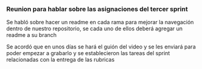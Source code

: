 ### Reunion para hablar sobre las asignaciones del tercer sprint

Se habló sobre hacer un readme en cada rama para mejorar la navegación dentro de nuestro repositorio, se cada uno de ellos deberá agregar un readme a su branch

Se acordó que en unos días se hará el guión del video y se les enviará para poder empezar a grabarlo y se establecieron las tareas del sprint relacionadas con la entrega de las rubricas